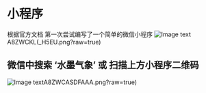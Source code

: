 # 小程序
根据官方文档 第一次尝试编写了一个简单的微信小程序
![Image text](https://github.com/sunnymask/wechat-app/blob/master/img-folder/JN%5BMLQ2RX)A8ZWCKL(_H5EU.png?raw=true)
## 微信中搜索 ‘水墨气象’ 或 扫描上方小程序二维码

![Image text](https://github.com/sunnymask/wechat-app/blob/master/img-folder/JN%5BMLQ2RX)A8ZWCASDFAAA.png?raw=true)

